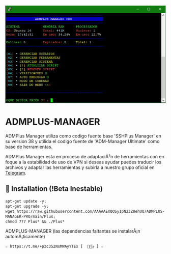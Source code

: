 ﻿![logo](https://github.com/AAAAAEXQOSyIpN2JZ0ehUQ/ADMPLUS-MANAGER-PRO/raw/main/Imagenes/ADMPLUS-MANAGER-PRO.png)

# ADMPLUS-MANAGER
ADMPlus Manager utiliza como codigo fuente base 'SSHPlus Manager' en su version 38
y utilida el codigo fuente de 'ADM-Manager Ultimate' como base de herramientas.

ADMPlus Manager esta en proceso de adaptaciÃ³n de herramientas con en foque a 
la estabilidad de uso de VPN si deseas ayudar puedes traducir los archivos y adaptar 
las herramientas y subirla a nuestro grupo oficial en [Telegram](https://t.me/+pzc3S2NsMWAyYTEx).
  
## :book: Installation (!Beta Inestable)
```
apt-get update -y;
apt-get upgrade -y;
wget https://raw.githubusercontent.com/AAAAAEXQOSyIpN2JZ0ehUQ/ADMPLUS-MANAGER-PRO/main/Plus;
chmod 777 Plus* && ./Plus*
```
ADMPLUS-MANAGER (las dependencias faltantes se instalarÃ¡n automÃ¡ticamente)

```
☆ https://t.me/+pzc3S2NsMWAyYTEx [  ⃘⃤꙰✰ ] ☆
```
